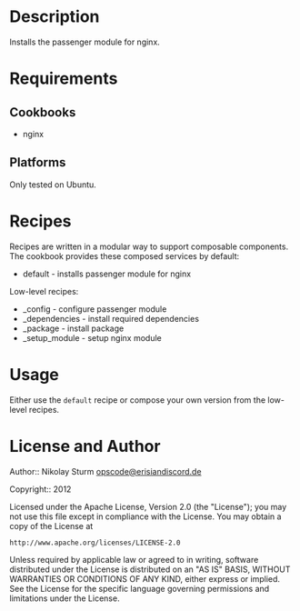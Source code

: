 Description
===========

Installs the passenger module for nginx.

Requirements
============

Cookbooks
---------

* nginx

Platforms
---------

Only tested on Ubuntu.

Recipes
=======

Recipes are written in a modular way to support composable components. The
cookbook provides these composed services by default:

* default - installs passenger module for nginx

Low-level recipes:

* \_config - configure passenger module
* \_dependencies - install required dependencies
* \_package - install package
* \_setup\_module - setup nginx module

Usage
=====

Either use the `default` recipe or compose your own version from the low-level
recipes.

License and Author
==================

Author:: Nikolay Sturm <opscode@erisiandiscord.de>

Copyright:: 2012

Licensed under the Apache License, Version 2.0 (the "License");
you may not use this file except in compliance with the License.
You may obtain a copy of the License at

    http://www.apache.org/licenses/LICENSE-2.0

Unless required by applicable law or agreed to in writing, software
distributed under the License is distributed on an "AS IS" BASIS,
WITHOUT WARRANTIES OR CONDITIONS OF ANY KIND, either express or implied.
See the License for the specific language governing permissions and
limitations under the License.
